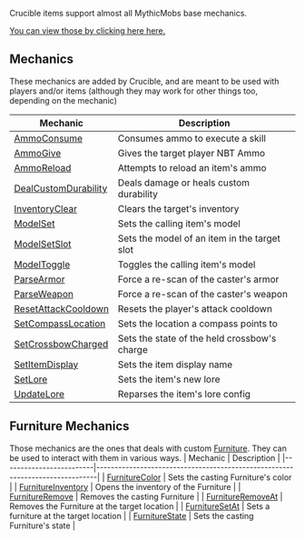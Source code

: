 Crucible items support almost all MythicMobs base mechanics.

[You can view those by clicking here here.](https://git.lumine.io/mythiccraft/MythicMobs/-/wikis/Skills/Mechanics/)

Mechanics
---------

These mechanics are added by Crucible, and are meant to be used with players and/or items (although they may work for other things too, depending on the mechanic)

| Mechanic                | Description                                                                  |
|-------------------------|------------------------------------------------------------------------------|
| [AmmoConsume]           | Consumes ammo to execute a skill                                             |
| [AmmoGive]              | Gives the target player NBT Ammo                                             |
| [AmmoReload]            | Attempts to reload an item's ammo                                            |
| [DealCustomDurability]  | Deals damage or heals custom durability                                      |
| [InventoryClear]        | Clears the target's inventory                                                |                                            
| [ModelSet]              | Sets the calling item's model                                                |
| [ModelSetSlot]          | Sets the model of an item in the target slot                                 |
| [ModelToggle]           | Toggles the calling item's model                                             |
| [ParseArmor]            | Force a re-scan of the caster's armor                                        |
| [ParseWeapon]           | Force a re-scan of the caster's weapon                                       |
| [ResetAttackCooldown]   | Resets the player's attack cooldown                                          |
| [SetCompassLocation]    |Sets the location a compass points to                                         |
| [SetCrossbowCharged]    |Sets the state of the held crossbow's charge                                  |
| [SetItemDisplay]        | Sets the item display name                                                   |
| [SetLore]               | Sets the item's new lore                                                     |
| [UpdateLore]            | Reparses the item's lore config                                              |


Furniture Mechanics
-------------------

Those mechanics are the ones that deals with custom [Furniture](Furniture). They can be used to interact with them in various ways.
| Mechanic                | Description                                                                  |
|-------------------------|------------------------------------------------------------------------------|
| [FurnitureColor]        | Sets the casting Furniture's color                                           |
| [FurnitureInventory]    | Opens the inventory of the Furniture                                         |
| [FurnitureRemove]       | Removes the casting Furniture                                                |
| [FurnitureRemoveAt]     | Removes the Furniture at the target location                                 |
| [FurnitureSetAt]        | Sets a furniture at the target location                                      |
| [FurnitureState]        | Sets the casting Furniture's state                                           |



  [AmmoConsume]: Skills/Mechanics/AmmoConsume
  [AmmoGive]: Skills/Mechanics/AmmoGive      
  [AmmoReload]: Skills/Mechanics/AmmoReload  
  [DealCustomDurability]: /Skills/Mechanics/DealCustomDurability
  [InventoryClear]: /Skills/Mechanics/InventoryClear                                              
  [ModelSet]: Skills/Mechanics/ModelSet                  
  [ModelSetSlot]: Skills/Mechanics/ModelSetSlot          
  [ModelToggle]: Skills/Mechanics/ModelToggle            
  [ParseArmor]: Skills/Mechanics/ParseArmor              
  [ParseWeapon]: Skills/Mechanics/ParseWeapon            
  [ResetAttackCooldown]: Skills/Mechanics/ResetAttackCooldown
  [SetCompassLocation]: Skills/Mechanics/SetCompassLocation
  [SetCrossbowCharged]: Skills/Mechanics/SetCrossbowCharged
  [SetItemDisplay]: /Skills/Mechanics/SetItemDisplay 
  [SetLore]: /Skills/Mechanics/SetLore               
  [UpdateLore]: /Skills/Mechanics/UpdateLore

  [FurnitureColor]: /Skills/Mechanics/furniturecolor
  [FurnitureInventory]: /Skills/Mechanics/furnitureinventory
  [FurnitureRemove]: Skills/Mechanics/furnitureremove    
  [FurnitureRemoveAt]: Skills/Mechanics/furnitureremoveat
  [FurnitureSetAt]: Skills/Mechanics/FurnitureSetAt
  [FurnitureState]: /Skills/Mechanics/furniturestate